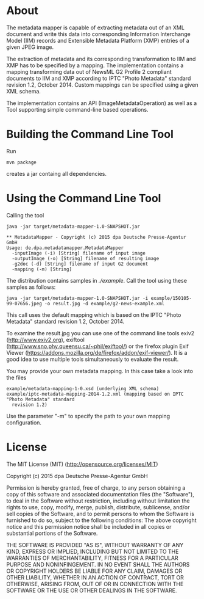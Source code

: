 # About

The metadata mapper is capable of extracting metadata out of an XML document and write this data 
into corresponding Information Interchange Model (IIM) records and Extensible Metadata 
Platform (XMP) entries of a given JPEG image. 

The extraction of metadata and its corresponding transformation to IIM and XMP has to be specified 
by a mapping. The implementation contains a mapping transforming data out of NewsML G2 Profile 2 
compliant documents to IIM and XMP according to IPTC "Photo Metadata" standard revision 1.2, 
October 2014. Custom mappings can be specified using a given XML schema.

The implementation contains an API (ImageMetadataOperation) as well as a Tool supporting simple
command-line based operations.


# Building the Command Line Tool

Run 
```
mvn package
```
creates a jar containg all dependencies.

# Using the Command Line Tool

Calling the tool
```
java -jar target/metadata-mapper-1.0-SNAPSHOT.jar

** MetadataMapper - Copyright (c) 2015 dpa Deutsche Presse-Agentur GmbH
Usage: de.dpa.metadatamapper.MetadataMapper
  -inputImage (-i) [String] filename of input image
  -outputImage (-o) [String] filename of resulting image
  -g2doc (-d) [String] filename of input G2 document
  -mapping (-m) [String] 
```

The distribution contains samples in *./example*. Call the tool using these samples as
follows:
```
java -jar target/metadata-mapper-1.0-SNAPSHOT.jar -i example/150105-99-07656.jpeg -o result.jpg -d example/g2-news-example.xml
```

This call uses the default mapping which is based on the IPTC "Photo Metadata" standard revision 1.2, 
October 2014.

To examine the result.jpg you can use one of the command line tools exiv2 (http://www.exiv2.org), 
exiftool (http://www.sno.phy.queensu.ca/~phil/exiftool/) or the firefox plugin Exif Viewer
(https://addons.mozilla.org/de/firefox/addon/exif-viewer/). It is a good idea to use multiple
tools simultaneously to evaluate the result.

You may provide your own metadata mapping. In this case take a look into the files
 ```
 example/metadata-mapping-1-0.xsd (underlying XML schema)
 example/iptc-metadata-mapping-2014-1.2.xml (mapping based on IPTC "Photo Metadata" standard 
   revision 1.2)  
 ```
 Use the parameter "-m" to specify the path to your own mapping configuration.
  
# License
The MIT License (MIT) (http://opensource.org/licenses/MIT)

Copyright (c) 2015 dpa Deutsche Presse-Agentur GmbH

Permission is hereby granted, free of charge, to any person obtaining a copy of this software and
associated documentation files (the "Software"), to deal in the Software without restriction,
including without limitation the rights to use, copy, modify, merge, publish, distribute, sublicense,
and/or sell copies of the Software, and to permit persons to whom the Software is furnished to do
so, subject to the following conditions: The above copyright notice and this permission notice shall
be included in all copies or substantial portions of the Software.

THE SOFTWARE IS PROVIDED "AS IS", WITHOUT WARRANTY OF ANY KIND, EXPRESS OR IMPLIED, INCLUDING
BUT NOT LIMITED TO THE WARRANTIES OF MERCHANTABILITY, FITNESS FOR A PARTICULAR PURPOSE AND
NONINFINGEMENT. IN NO EVENT SHALL THE AUTHORS OR COPYRIGHT HOLDERS BE LIABLE FOR ANY CLAIM, DAMAGES
OR OTHER LIABILITY, WHETHER IN AN ACTION OF CONTRACT, TORT OR OTHERWISE, ARISING FROM, OUT OF OR IN
CONNECTION WITH THE SOFTWARE OR THE USE OR OTHER DEALINGS IN THE SOFTWARE.
   




